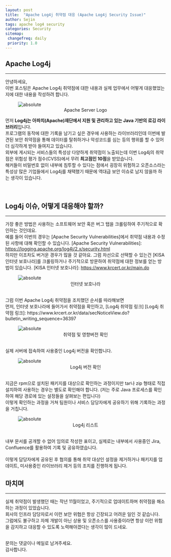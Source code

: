 ```yaml
---
layout: post
title:  "Apache Log4j 취약점 대응 (Apache Log4j Security Issue)"
author: Sejin
tags: apache log4 security
categories: Security
sitemap:
 changefreq: daily
 priority: 1.0
---
```


## Apache Log4j
---
안녕하세요, <br>
이번 포스팅은 Apache Log4j 취약점에 대한 내용과 실제 업무에서 어떻게 대응했었는지에 대한 내용을 작성하려 합니다.
<br>

<figure>
  <img data-action="zoom" src='{{ "/assets/img/Apache_HTTP_server_logo.png" | relative_url }}' alt='absolute'>
  <figcaption style="text-align: center;">Apache Server Logo</figcaption>
</figure>



먼저 <b>Log4j는 아파치(Apache)재단에서 지원 및 관리하고 있는 Java 기반의 로깅 라이브러리</b>입니다. <br>
프로그램의 동작에 대한 기록을 남기고 싶은 경우에 사용하는 라이브러리인데 이번에 발견된 보안 취약점을 통해 데이터를 탈취하거나 악성코드를 심는 등의 행위를 할 수 있어 더 심각하게 받아 들여지고 있습니다.
<br>
외부에 게시되는 서비스들의 특성상 다양하게 취약점이 노출되는데 이번 Log4j의 취약점은 위험성 평가 점수(CVSS)에서 무려 <b>최고점인 10점</b>을 받았습니다.
<br>
해커들이 비밀번호 없이 내부에 침투할 수 있다는 점에서 굉장히 위험하고 오픈소스라는 특성상 많은 기업들에서 Log4j를 채택했기 때문에 역대급 보안 이슈로 남지 않을까 하는 생각이 있습니다.
<br>
<br>
<br>

## Log4j 이슈, 어떻게 대응해야 할까?
---
가장 좋은 방법은 사용하는 소프트웨어 보안 혹은 버그 탭을 크롤링하여 주기적으로 확인하는 것인데요.
<br>
예를 들어 이번의 경우는 [Apache Security Vulnerabilities]에서 취약점 내용과 수정된 사항에 대해 확인할 수 있습니다.
[Apache Security Vulnerabilities]: https://logging.apache.org/log4j/2.x/security.html
<br>
하지만 이조차도 버거운 경우가 많을 것 같아요. 그럼 차선으로 선택할 수 있는건 [KISA 인터넷 보호나라]를 크롤링하거나 주기적으로 방문하여 취약점에 대한 정보를 얻는 방법이 있습니다.
[KISA 인터넷 보호나라]: https://www.krcert.or.kr/main.do

<figure>
  <img data-action="zoom" src='{{ "/assets/img/kisa.png" | relative_url }}' alt='absolute'>
  <figcaption style="text-align: center;">인터넷 보호나라</figcaption>
</figure>

<br>
그럼 이번 Apache Log4j 취약점을 조치했던 순서를 따라해보면 <br>
먼저, 인터넷 보호나라에 들어가서 취약점을 확인하고, [Log4j 취약점 링크]
[Log4j 취약점 링크]: https://www.krcert.or.kr/data/secNoticeView.do?bulletin_writing_sequence=36397
<br>
<figure>
  <img data-action="zoom" src='{{ "/assets/img/log4j_issue.JPG" | relative_url }}' alt='absolute'>
  <figcaption style="text-align: center;">취약점 및 영향버전 확인</figcaption>
</figure>
<br>
실제 서버에 접속하여 사용중인 Log4j 버전을 확인합니다. <br>
<figure>
  <img data-action="zoom" src='{{ "/assets/img/check_rpm.JPG" | relative_url }}' alt='absolute'>
  <figcaption style="text-align: center;">Log4j 버전 확인</figcaption>
</figure>
<br>
지금은 rpm으로 설치된 패키지를 대상으로 확인하는 과정이지만 tar나 zip 형태로 직접 설치하여 사용하는 경우는 별도로 확인해야 합니다. (저는 주로 Java 프로세스를 확인하여 해당 경로에 있는 설정들을 살펴보는 편입니다)
<br>
이렇게 확인하는 과정을 거쳐 팀원이나 서비스 담당자에게 공유하기 위해 기록하는 과정을 거칩니다.
<figure>
  <img data-action="zoom" src='{{ "/assets/img/check_log4j_version.JPG" | relative_url }}' alt='absolute'>
  <figcaption style="text-align: center;">Log4j 리스트</figcaption>
</figure>
<br>
내부 문서를 공개할 수 없어 임의로 작성한 표이고, 실제로는 내부에서 사용중인 Jira, Confluence를 활용하여 기록 및 공유하였습니다.
<br>
<br>
이렇게 담당자에게 공유된 후 협의를 통해 취약 대상인 설정을 제거하거나 패키지를 업데이트, 미사용중인 라이브러리 제거 등의 조치를 진행하게 됩니다.

## 마치며
---
실제 취약점이 발생했던 때는 작년 11월이었고, 주기적으로 업데이트하며 취약점을 해소하는 과정이 있었습니다.
<br>
회사의 인프라 담당자로서 이런 보안 위협은 항상 긴장되고 어려운 일인 것 같습니다. <br>
그럼에도 불구하고 자체 개발이 아닌 상용 및 오픈소스를 사용중이라면 항상 이런 위험을 감지하고 대응할 수 있도록 노력해야겠다는 생각이 많이 드네요.
<br>

<br>
문의는 댓글이나 메일로 남겨주세요. <br>
감사합니다.

